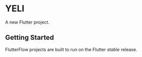 # YELI

A new Flutter project.

## Getting Started

FlutterFlow projects are built to run on the Flutter _stable_ release.
